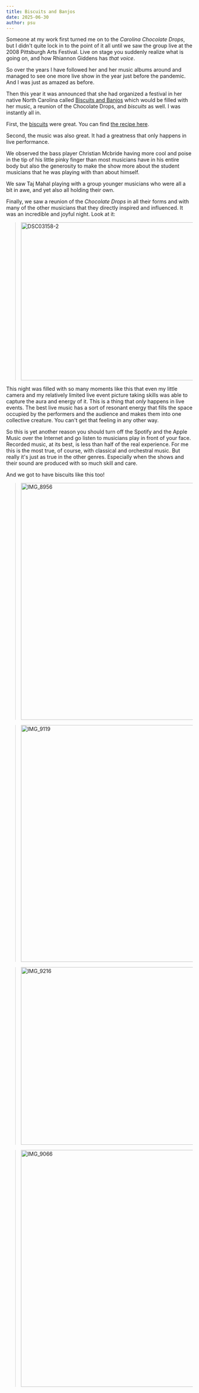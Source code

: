 ```yaml
---
title: Biscuits and Banjos
date: 2025-06-30
author: psu
---
```


Someone at my work first turned me on to the _Carolina Chocolate Drops_, but I didn't
quite lock in to the point of it all until we saw the group live at the 2008 Pittsburgh
Arts Festival. Live on stage you suddenly realize what is going on, and how Rhiannon
Giddens has _that voice_.

So over the years I have followed her and her music albums around and managed to see one
more live show in the year just before the pandemic. And I was just as amazed as before.

Then this year it was announced that she had organized a festival in her native North
Carolina called [Biscuits and Banjos](https://www.biscuitsandbanjos.com) which would be
filled with her music, a reunion of the Chocolate Drops, and _biscuits_ as well. I was
instantly all in.

First, the [biscuits](https://www.flickr.com/photos/79904144@N00/54621951641/in/dateposted-public/) were great. You can find [the recipe
here](https://www.bbc.com/travel/article/20250509-the-flawless-biscuit-that-took-years-to-master).

Second, the music was also great. It had a greatness that only happens in live performance.

We observed the bass player Christian Mcbride having more cool and poise in the tip of his
little pinky finger than most musicians have in his entire body but also the generosity to
make the show more about the student musicians that he was playing with than about himself.

We saw Taj Mahal playing with a group younger musicians who were all a bit in awe, and yet
also all holding their own.

Finally, we saw a reunion of the _Chocolate Drops_ in all their forms and with many of the
other musicians that they directly inspired and influenced. It was an incredible and
joyful night. Look at it:

> <a data-flickr-embed="true"
href="https://www.flickr.com/photos/79904144@N00/54480256396/in/dateposted-public/"
title="DSC03158-2"><img
src="https://live.staticflickr.com/65535/54480256396_eff6bd80b8_z.jpg" width="640"
height="427" alt="DSC03158-2"/></a>

This night was filled with so many moments like this that even my little camera and my
relatively limited live event picture taking skills was able to capture the aura and
energy of it. This is a thing that _only_ happens in live events. The best live music has
a sort of resonant energy that fills the space occupied by the performers and the audience
and makes them into one collective creature. You can't get that feeling in any other way.

So this is yet another reason you should turn off the Spotify and the Apple Music over the
Internet and go listen to musicians play in front of your face. Recorded music, at its
best, is less than half of the real experience. For me this is the most true, of course,
with classical and orchestral music. But really it's just as true in the other genres.
Especially when the shows and their sound are produced with so much skill and care.

And we got to have biscuits like this too!

> <a data-flickr-embed="true"
href="https://www.flickr.com/photos/79904144@N00/54621078222/in/dateposted-public/"
title="IMG_8956"><img
src="https://live.staticflickr.com/65535/54621078222_da9edb1d19_z.jpg" width="480"
height="640" alt="IMG_8956"/></a>

> <a data-flickr-embed="true"
href="https://www.flickr.com/photos/79904144@N00/54621951641/in/dateposted-public/"
title="IMG_9119"><img
src="https://live.staticflickr.com/65535/54621951641_6cee87e63d_z.jpg" width="640"
height="640" alt="IMG_9119"/></a>

> <a data-flickr-embed="true"
href="https://www.flickr.com/photos/79904144@N00/54621078197/in/dateposted-public/"
title="IMG_9216"><img
src="https://live.staticflickr.com/65535/54621078197_54eec1d02f_z.jpg" width="640"
height="480" alt="IMG_9216"/></a>

> <a data-flickr-embed="true"
href="https://www.flickr.com/photos/79904144@N00/54621078212/in/dateposted-public/"
title="IMG_9066"><img
src="https://live.staticflickr.com/65535/54621078212_eb31ff0eb8_z.jpg" width="640"
height="640" alt="IMG_9066"/></a>
